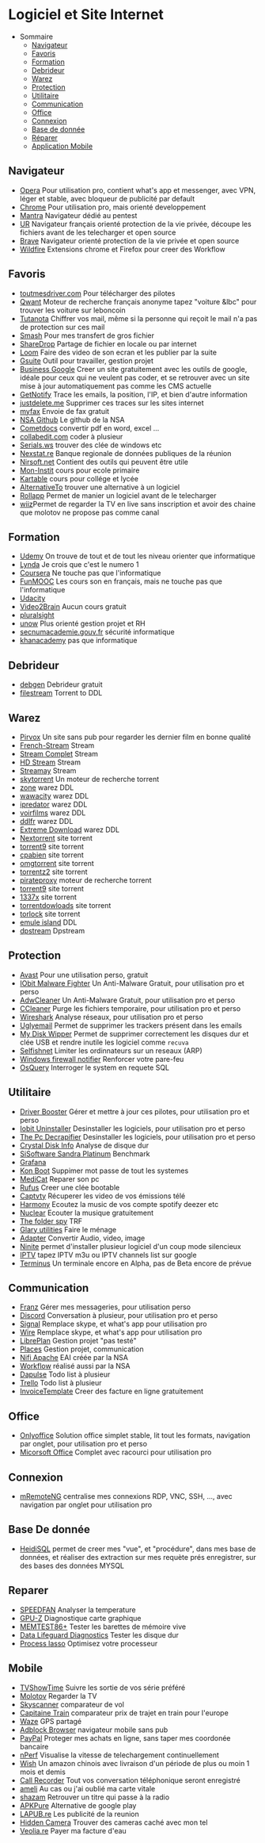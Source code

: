 # Logiciel et Site Internet

- Sommaire
  - [Navigateur](#navigateur)
  - [Favoris](#favoris)
  - [Formation](#formation)
  - [Debrideur](#debrideur)
  - [Warez](#warez)
  - [Protection](#protection)
  - [Utilitaire](#utilitaire)
  - [Communication](#communication)
  - [Office](#office)
  - [Connexion](#connexion)
  - [Base de donnée](#base-de-donnee)
  - [Réparer](#Reparer)
  - [Application Mobile](#mobile)
  
## Navigateur
* [Opera](http://www.opera.com/fr) Pour utilisation pro, contient what's app et messenger, avec VPN, léger et stable, avec bloqueur de publicité par default
* [Chrome](http://www.opera.com/fr) Pour utilisation pro, mais orienté developpement
* [Mantra](https://www.getmantra.com/download.html) Navigateur dédié au pentest
* [UR](https://www.ur-browser.com/fr-FR) Navigateur français orienté protection de la vie privée, découpe les fichiers avant de les telecharger et open source
* [Brave](https://brave.com) Navigateur orienté protection de la vie privée et open source
* [Wildfire](https://wildfire.ai) Extensions chrome et Firefox pour creer des Workflow

## Favoris
* [toutmesdriver.com]() Pour télécharger des pilotes
* [Qwant]() Moteur de recherche français anonyme tapez "voiture &lbc" pour trouver les voiture sur leboncoin
* [Tutanota](https://tutonata.de) Chiffrer vos mail, même si la personne qui reçoit le mail n'a pas de protection sur ces mail
* [Smash](https://fromsmash.com) Pour mes transfert de gros fichier
* [ShareDrop](www.sharedrop.io) Partage de fichier en locale ou par internet
* [Loom](https://www.useloom.com) Faire des video de son ecran et les publier par la suite
* [Gsuite](https://gsuite.google.fr/learning-center/tips/) Outil pour travailler, gestion projet
* [Business Google](https://www.google.com/business/) Creer un site gratuitement avec les outils de google, idéale pour ceux qui ne veulent pas coder, et se retrouver avec un site mise à jour automatiquement pas comme les CMS actuelle
* [GetNotify](http://www.getnotify.com) Trace les emails, la position, l'IP, et bien d'autre information
* [justdelete.me](http://backgroundchecks.org/justdeleteme/fr.html) Supprimer ces traces sur les sites internet
* [myfax](http://www.myfax.com) Envoie de fax gratuit
* [NSA Github](https://nationalsecurityagency.github.io) Le github de la NSA
* [Cometdocs](https://www.cometdocs.com) convertir pdf en word, excel ...
* [collabedit.com](collabedit.com) coder à plusieur 
* [Serials.ws](http://serials.sw.cracks.me.uk) trouver des clée de windows etc
* [Nexstat.re](www.nexstat.re/) Banque regionale de données publiques de la réunion
* [Nirsoft.net](www.nirsoft.net/) Contient des outils qui peuvent être utile
* [Mon-Instit](http://www.mon-instit.fr) cours pour ecole primaire
* [Kartable](https://www.kartable.fr) cours pour collége et lycée
* [AlternativeTo](http://alternativeto.net) trouver une alternative à un logiciel
* [Rollapp](https://www.rollapp.com/apps) Permet de manier un logiciel avant de le telecharger
* [wiiz](www.wiiz.tv)Permet de regarder la TV en live sans inscription et avoir des chaine que molotov ne propose pas comme canal

## Formation
* [Udemy]() On trouve de tout et de tout les niveau orienter que informatique
* [Lynda]() Je crois que c'est le numero 1
* [Coursera]() Ne touche pas que l'informatique
* [FunMOOC]() Les cours son en français, mais ne touche pas que l'informatique
* [Udacity]() 
* [Video2Brain]() Aucun cours gratuit
* [pluralsight]() 
* [unow]() Plus orienté gestion projet et RH
* [secnumacademie.gouv.fr]() sécurité informatique
* [khanacademy](www.khanacademy.org/) pas que informatique

## Debrideur
* [debgen](http://debgen.fr) Debrideur gratuit
* [filestream](http://filestream.me) Torrent to DDL

## Warez
* [Pirvox](http://pirvox.com) Un site sans pub pour regarder les dernier film en bonne qualité
* [French-Stream](http://french-stream.com) Stream
* [Stream Complet](http://streamcomplet.com) Stream
* [HD Stream](www.hd-stream.net) Stream
* [Streamay](http://streamay.ws) Stream
* [skytorrent](http://skytorrents.in) Un moteur de recherche torrent
* [zone](https://www.zone-telechargement.ws) warez DDL
* [wawacity](https://wawacity.ec) warez DDL
* [ipredator](https://ipredator.se) warez DDL
* [voirfilms](www.voirfilms.biz) warez DDL
* [ddlfr](https://ddlfr.org) warez DDL
* [Extreme Download](www.hidemyass.com/fr) warez DDL
* [Nextorrent](www.nextorrent.biz) site torrent
* [torrent9](http://www.torrent9.cc) site torrent
* [cpabien](http://cpabien.co) site torrent
* [omgtorrent](https://www.omgtorrent.me) site torrent
* [torrentz2](https://torrentz2.eu) site torrent
* [pirateproxy](https://pirateproxy.cc) moteur de recherche torrent
* [torrent9](http://www.torrent9.cc) site torrent
* [1337x](https://1337x.to/home/) site torrent
* [torrentdowloads](https://www.torrentdownloads.me) site torrent
* [torlock](https://www.torlock.com) site torrent
* [emule island](http://www.emule-island.ru) DDL
* [dpstream](https://www.dpstream.net) Dpstream

## Protection
* [Avast](https://avast.com) Pour une utilisation perso, gratuit
* [IObit Malware Fighter](http://www.iobit.com/fr/malware-fighter.php) Un Anti-Malware Gratuit, pour utilisation pro et perso
* [AdwCleaner](https://www.malwarebytes.com/adwcleaner/) Un Anti-Malware Gratuit, pour utilisation pro et perso
* [CCleaner](https://www.piriform.com/ccleaner/download) Purge les fichiers temporaire, pour utilisation pro et perso
* [Wireshark](https://www.wireshark.org) Analyse réseaux, pour utilisation pro et perso
* [Uglyemail](https://uglyemail.com) Permet de supprimer les trackers présent dans les emails
* [My Disk Wipper](https://uglyemail.com) Permet de supprimer correctement les disques dur et clée USB et rendre inutile les logiciel comme `recuva`
* [Selfishnet](http://goo.gl/rx9eCe) Limiter les ordinnateurs sur un reseaux (ARP)
* [Windows firewall notifier](https://wfn.codeplex.com) Renforcer votre pare-feu
* [OsQuery](https://github.com/facebook/osquery) Interroger le system en requete SQL

## Utilitaire
* [Driver Booster](http://www.iobit.com/fr/driver-booster.php) Gérer et mettre à jour ces pilotes, pour utilisation pro et perso
* [Iobit Uninstaller]() Desinstaller les logiciels, pour utilisation pro et perso
* [The Pc Decrapifier]() Desinstaller les logiciels, pour utilisation pro et perso
* [Crystal Disk Info]() Analyse de disque dur
* [SiSoftware Sandra Platinum]() Benchmark
* [Grafana](https://grafana.com/grafana/download?platform=windows) 
* [Kon Boot](http://www.piotrbania.com/all/kon-boot/) Suppimer mot passe de tout les systemes
* [MediCat](https://gbatemp.net/threads/medicat-dvd-a-multiboot-linux-dvd.361577/) Reparer son pc
* [Rufus](https://rufus.akeo.ie) Creer une clée bootable
* [Captvty](http://captvty.fr) Récuperer les video de vos émissions télé
* [Harmony](https://getharmony.xyz) Ecoutez la music de vos compte spotify deezer etc
* [Nuclear](http://nuclear.gumblert.tech) Ecouter la musique gratuitement
* [The folder spy](http://venussoftcorporation.blogspot.com/2010/05/thefolderspy.html) TRF
* [Glary utilities](http://www.glarysoft.com) Faire le ménage
* [Adapter](https://macroplant.com/adapter) Convertir Audio, video, image
* [Ninite](https://ninite.com) permet d'installer plusieur logiciel d'un coup mode silencieux
* [IPTV](www.google.fr) tapez IPTV m3u ou IPTV channels list sur google
* [Terminus](https://github.com/Eugeny/terminus) Un terminale encore en Alpha, pas de Beta encore de prévue

## Communication
* [Franz](http://meetfranz.com) Gérer mes messageries, pour utilisation perso
* [Discord](https://discordapp.com) Conversation à plusieur, pour utilisation pro et perso
* [Signal](https://github.com/whispersystems) Remplace skype, et what's app pour utilisation pro 
* [Wire](https://wire.com/en/) Remplace skype, et what's app pour utilisation pro
* [LibrePlan](https://github.com/LibrePlan/libreplan) Gestion projet "pas testé" 
* [Places](https://www.joinplaces.com) Gestion projet, communication 
* [Nifi Apache](https://nifi.apache.org) EAI créée par la NSA
* [Workflow](https://iadgov.github.io/WALKOFF/tutorials/build/Workflow_Editor_Tutorial.html) réalisé aussi par la NSA
* [Dapulse]() Todo list à plusieur
* [Trello]() Todo list à plusieur
* [InvoiceTemplate](https://invoicetemplate.co) Creer des facture en ligne gratuitement 

## Office
* [Onlyoffice](https://www.onlyoffice.com/fr/) Solution office simplet stable, lit tout les formats, navigation par onglet, pour utilisation pro et perso
* [Micorsoft Office]() Complet avec racourci pour utilisation pro

## Connexion
* [mRemoteNG](https://mremoteng.org) centralise mes connexions RDP, VNC, SSH, ..., avec navigation par onglet pour utilisation pro

## Base De donnée
* [HeidiSQL](https://www.heidisql.com) permet de creer mes "vue", et "procédure", dans mes base de données, et réaliser des extraction sur mes requète prés enregistrer, sur des bases des données MYSQL

## Reparer
* [SPEEDFAN](www.almico.com/speedfan.php) Analyser la temperature
* [GPU-Z](www.techpowerup.com/gpuz) Diagnostique carte graphique
* [MEMTEST86+](www.memtest.org/) Tester les barettes de mémoire vive
* [Data Lifeguard Diagnostics](https://goo.gl/ezegTt) Tester les disque dur
* [Process lasso](https://goo.gl/ezegTt) Optimisez votre processeur

## Mobile
* [TVShowTime]() Suivre les sortie de vos série préféré
* [Molotov]() Regarder la TV
* [Skyscanner]() comparateur de vol
* [Capitaine Train]() comparateur prix de trajet en train pour l'europe
* [Waze]() GPS partagé
* [Adblock Browser]() navigateur mobile sans pub
* [PayPal]() Proteger mes achats en ligne, sans taper mes coordonée bancaire
* [nPerf]() Visualise la vitesse de telechargement continuellement
* [Wish]() Un amazon chinois avec livraison d'un période de plus ou moin 1 mois et demis
* [Call Recorder]() Tout vos conversation téléphonique seront enregistré
* [ameli]() Au cas ou j'ai oublié ma carte vitale
* [shazam]() Retrouver un titre qui passe à la radio
* [APKPure]() Alternative de google play
* [LAPUB.re]() Les publicité de la reunion
* [Hidden Camera]() Trouver des cameras caché avec mon tel
* [Veolia.re]() Payer ma facture d'eau
